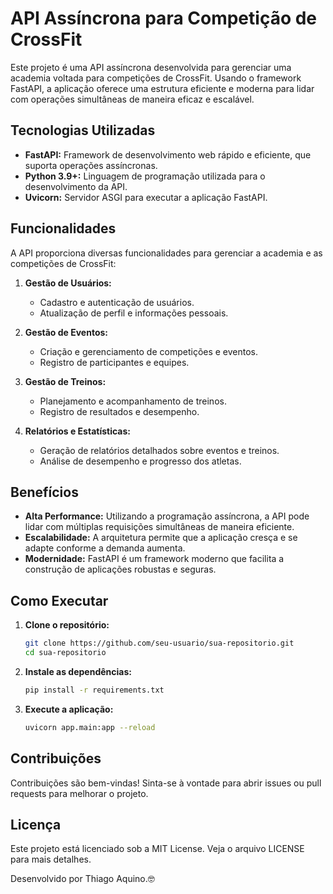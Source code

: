 # API Assíncrona para Competição de CrossFit

Este projeto é uma API assíncrona desenvolvida para gerenciar uma academia voltada para competições de CrossFit. Usando o framework FastAPI, a aplicação oferece uma estrutura eficiente e moderna para lidar com operações simultâneas de maneira eficaz e escalável.

## Tecnologias Utilizadas

- **FastAPI:** Framework de desenvolvimento web rápido e eficiente, que suporta operações assíncronas.
- **Python 3.9+:** Linguagem de programação utilizada para o desenvolvimento da API.
- **Uvicorn:** Servidor ASGI para executar a aplicação FastAPI.

## Funcionalidades

A API proporciona diversas funcionalidades para gerenciar a academia e as competições de CrossFit:

1. **Gestão de Usuários:**
   - Cadastro e autenticação de usuários.
   - Atualização de perfil e informações pessoais.

2. **Gestão de Eventos:**
   - Criação e gerenciamento de competições e eventos.
   - Registro de participantes e equipes.

3. **Gestão de Treinos:**
   - Planejamento e acompanhamento de treinos.
   - Registro de resultados e desempenho.

4. **Relatórios e Estatísticas:**
   - Geração de relatórios detalhados sobre eventos e treinos.
   - Análise de desempenho e progresso dos atletas.

## Benefícios

- **Alta Performance:** Utilizando a programação assíncrona, a API pode lidar com múltiplas requisições simultâneas de maneira eficiente.
- **Escalabilidade:** A arquitetura permite que a aplicação cresça e se adapte conforme a demanda aumenta.
- **Modernidade:** FastAPI é um framework moderno que facilita a construção de aplicações robustas e seguras.

## Como Executar

1. **Clone o repositório:**
   ```bash
   git clone https://github.com/seu-usuario/sua-repositorio.git
   cd sua-repositorio
   
2. **Instale as dependências:**
   ```bash
   pip install -r requirements.txt

3. **Execute a aplicação:**
   ```bash
   uvicorn app.main:app --reload

## Contribuições
Contribuições são bem-vindas! Sinta-se à vontade para abrir issues ou pull requests para melhorar o projeto.

## Licença
Este projeto está licenciado sob a MIT License. Veja o arquivo LICENSE para mais detalhes.

Desenvolvido por Thiago Aquino.🤓
   
